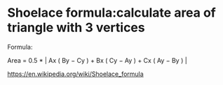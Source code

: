 # Shoelace formula:calculate area of triangle with 3 vertices

Formula: 

Area = 0.5 * | Ax ( By − Cy ) + Bx ( Cy − Ay ) + Cx ( Ay − By ) |


https://en.wikipedia.org/wiki/Shoelace_formula